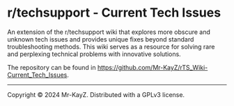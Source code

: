 # r/techsupport - Current Tech Issues
An extension of the r/techsupport wiki that explores more obscure and unknown tech issues and provides unique fixes beyond standard troubleshooting methods. This wiki serves as a resource for solving rare and perplexing technical problems with innovative solutions.

The repository can be found in https://github.com/Mr-KayZ/rTS_Wiki-Current_Tech_Issues.

---
Copyright © 2024 Mr-KayZ. Distributed with a GPLv3 license.
